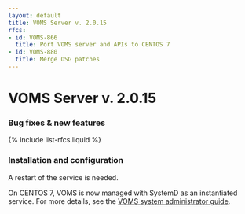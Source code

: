 ```yaml
---
layout: default
title: VOMS Server v. 2.0.15
rfcs:
- id: VOMS-866
  title: Port VOMS server and APIs to CENTOS 7
- id: VOMS-880
  title: Merge OSG patches
---
```

# VOMS Server v. 2.0.15

### Bug fixes & new features

{% include list-rfcs.liquid %}

### Installation and configuration

A restart of the service is needed.

On CENTOS 7, VOMS is now managed with SystemD as an instantiated service. For
more details, see the [VOMS system administrator guide][sysadmin-guide].


[sysadmin-guide]: {{site.baseurl}}/documentation/sysadmin-guide/3.0.13/
